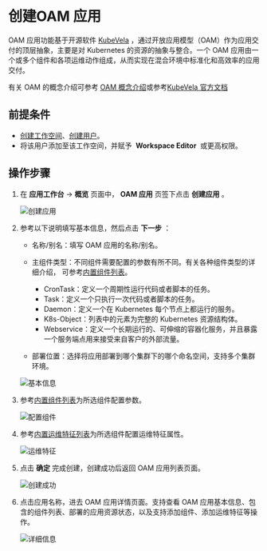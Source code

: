 # 创建OAM 应用

OAM 应用功能基于开源软件 [KubeVela](http://kubevela.net/zh/docs/v1.2/) ，通过开放应用模型（OAM）作为应用交付的顶层抽象，主要是对 Kubernetes 的资源的抽象与整合。一个 OAM 应用由一个或多个组件和各项运维动作组成，从而实现在混合环境中标准化和高效率的应用交付。

有关 OAM 的概念介绍可参考 [OAM 概念介绍](concept.md)或参考[KubeVela 官方文档](http://kubevela.net/zh/docs/v1.2/)

## 前提条件

- [创建工作空间](../../../ghippo/user-guide/workspace/workspace.md)、[创建用户](../../../ghippo/user-guide/access-control/user.md)。
- 将该用户添加至该工作空间，并赋予  __Workspace Editor__  或更高权限。

## 操作步骤

1. 在 __应用工作台__ -> __概览__ 页面中， __OAM 应用__ 页签下点击 __创建应用__ 。

    ![创建应用](https://docs.daocloud.io/daocloud-docs-images/docs/zh/docs/amamba/images/oam01.png)

2. 参考以下说明填写基本信息，然后点击 __下一步__ ：

    - 名称/别名：填写 OAM 应用的名称/别名。
    - 主组件类型：不同组件需要配置的参数有所不同。有关各种组件类型的详细介绍，
      可参考[内置组件列表](https://kubevela.io/zh/docs/end-user/components/references)。

        - CronTask：定义一个周期性运行代码或者脚本的任务。
        - Task：定义一个只执行一次代码或者脚本的任务。
        - Daemon：定义一个在 Kubernetes 每个节点上都运行的服务。
        - K8s-Object：列表中的元素为完整的 Kubernetes 资源结构体。
        - Webservice：定义一个长期运行的、可伸缩的容器化服务，并且暴露一个服务端点用来接受来自客户的外部流量。
    - 部署位置：选择将应用部署到哪个集群下的哪个命名空间，支持多个集群环境。

    ![基本信息](https://docs.daocloud.io/daocloud-docs-images/docs/zh/docs/amamba/images/oam02.png)

3. 参考[内置组件列表](https://kubevela.io/zh/docs/end-user/components/references)为所选组件配置参数。

    ![配置组件](https://docs.daocloud.io/daocloud-docs-images/docs/zh/docs/amamba/images/oam03.png)

4. 参考[内置运维特征列表](https://kubevela.io/zh/docs/end-user/traits/references)为所选组件配置运维特征属性。

    ![运维特征](https://docs.daocloud.io/daocloud-docs-images/docs/zh/docs/amamba/images/oam04.png)

5. 点击 __确定__ 完成创建，创建成功后返回 OAM 应用列表页面。

    ![创建成功](https://docs.daocloud.io/daocloud-docs-images/docs/zh/docs/amamba/images/oam05.png)

6. 点击应用名称，进去 OAM 应用详情页面。支持查看 OAM 应用基本信息、包含的组件列表、部署的应用资源状态，以及支持添加组件、添加运维特征等操作。

    ![详细信息](https://docs.daocloud.io/daocloud-docs-images/docs/zh/docs/amamba/images/oam06.png)
